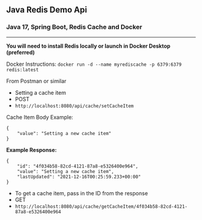 ## Java Redis Demo Api
### Java 17, Spring Boot, Redis Cache and Docker

---

**You will need to install Redis locally or launch in Docker Desktop (preferred)**

Docker Instructions: `docker run -d --name myrediscache -p 6379:6379 redis:latest`

From Postman or similar

- Setting a cache item
- POST 
- `http://localhost:8080/api/cache/setCacheItem`

Cache Item Body Example:
```
{
    "value": "Setting a new cache item"
}
```
**Example Response:**
```
{
    "id": "4f034b58-82cd-4121-87a8-e5326400e964",
    "value": "Setting a new cache item",
    "lastUpdated": "2021-12-16T00:25:59.233+00:00"
}
```

- To get a cache item, pass in the ID from the response
- GET
- `http://localhost:8080/api/cache/getCacheItem/4f034b58-82cd-4121-87a8-e5326400e964`

